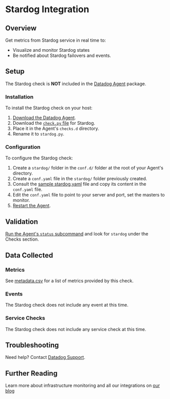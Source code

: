 # Stardog Integration

## Overview

Get metrics from Stardog service in real time to:

* Visualize and monitor Stardog states
* Be notified about Stardog failovers and events.


## Setup

The Stardog check is **NOT** included in the [Datadog Agent][1] package.

### Installation

To install the Stardog check on your host:

1. [Download the Datadog Agent][1].
2. Download the [`check.py` file][2] for Stardog.
3. Place it in the Agent's `checks.d` directory.
4. Rename it to `stardog.py`.

### Configuration

To configure the Stardog check: 

1. Create a `stardog/` folder in the `conf.d/` folder at the root of your Agent's directory. 
2. Create a `conf.yaml` file in the `stardog/` folder previously created.
3. Consult the [sample stardog.yaml][2] file and copy its content in the `conf.yaml` file.
4. Edit the `conf.yaml` file to point to your server and port, set the masters to monitor.
5. [Restart the Agent][3].

## Validation

[Run the Agent's `status` subcommand][4] and look for `stardog` under the Checks section.

## Data Collected
### Metrics
See [metadata.csv][5] for a list of metrics provided by this check.

### Events
The Stardog check does not include any event at this time.

### Service Checks
The Stardog check does not include any service check at this time.

## Troubleshooting
Need help? Contact [Datadog Support][6].

## Further Reading

Learn more about infrastructure monitoring and all our integrations on [our blog][7]

[1]: https://app.datadoghq.com/account/settings#agent
[2]: https://github.com/DataDog/integrations-extras/blob/master/stardog/conf.yaml.example
[3]: https://docs.datadoghq.com/agent/faq/agent-commands/#start-stop-restart-the-agent
[4]: https://docs.datadoghq.com/agent/faq/agent-commands/#agent-status-and-information
[5]: https://github.com/DataDog/integrations-extras/blob/master/stardog/metadata.csv
[6]: http://docs.datadoghq.com/help/
[7]: https://www.datadoghq.com/blog/